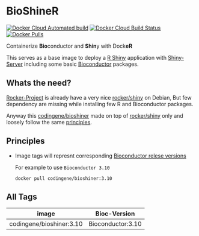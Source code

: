 # BioShineR

[![Docker Cloud Automated build](https://img.shields.io/docker/cloud/automated/codingene/bioshiner)](https://hub.docker.com/r/codingene/bioshiner/)
[![Docker Cloud Build Status](https://img.shields.io/docker/cloud/build/codingene/bioshiner)](https://cloud.docker.com/u/codingene/repository/docker/codingene/bioshiner/builds)
[![Docker Pulls](https://img.shields.io/docker/pulls/codingene/bioshiner)]((https://hub.docker.com/r/codingene/bioshiner/))

Containerize **Bio**conductor and **Shin**y with Dock**eR**

This serves as a base image to deploy a [R Shiny] application with [Shiny-Server] including some basic [Bioconductor] packages.

## Whats the need?
[Rocker-Project] is already have a very nice [rocker/shiny] on Debian, But few dependency are missing while installing few R and Bioconductor packages. 

Anyway this [codingene/bioshiner] made on top of [rocker/shiny] only and loosely follow the same [principles].

## Principles
* Image tags will represnt corresponding [Bioconductor relese versions]

	For example to use `Bioconductor 3.10`
	```
	docker pull codingene/bioshiner:3.10
	```
	
## All Tags
| image | Bioc-Version |
|-------|------|
| codingene/bioshiner:3.10 | Bioconductor:3.10 |

[R Shiny]: https://shiny.rstudio.com/
[Shiny-Server]: https://rstudio.com/products/shiny/shiny-server/
[Bioconductor]: https://www.bioconductor.org/
[Rocker-Project]: https://www.rocker-project.org/
[rocker/shiny]: https://hub.docker.com/r/rocker/shiny/
[codingene/bioshiner]: https://hub.docker.com/r/codingene/bioshiner/
[Bioconductor relese versions]: https://bioconductor.org/about/release-announcements/#release-versions

[Principles]: #principles
